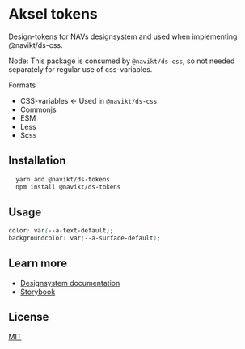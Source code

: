 # Aksel tokens

Design-tokens for NAVs designsystem and used when implementing @navikt/ds-css.

Node: This package is consumed by `@navikt/ds-css`, so not needed separately for regular use of css-variables.

Formats

- CSS-variables <- Used in `@navikt/ds-css`
- Commonjs
- ESM
- Less
- Scss

## Installation

```bash
  yarn add @navikt/ds-tokens
  npm install @navikt/ds-tokens
```

## Usage

```css
color: var(--a-text-default);
backgroundcolor: var(--a-surface-default);
```

## Learn more

- [Designsystem documentation](https://aksel.nav.no/designsystem)
- [Storybook](https://main--5f801fb2aea7820022de2936.chromatic.com/)

## License

[MIT](https://github.com/navikt/Designsystemet/blob/main/LICENCE)

